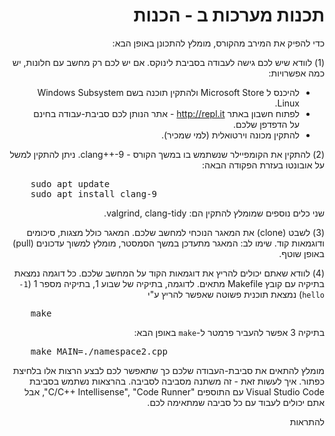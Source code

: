 <div dir="rtl">

# תכנות מערכות ב - הכנות

כדי להפיק את המירב מהקורס, מומלץ להתכונן באופן הבא:

(1) לוודא שיש לכם גישה לעבודה בסביבת לינוקס. אם יש לכם רק מחשב עם חלונות, יש כמה אפשרויות:

* להיכנס ל Microsoft Store ולהתקין תוכנה בשם Windows Subsystem Linux.
* לפתוח חשבון באתר http://repl.it - אתר הנותן לכם סביבת-עבודה בחינם על הדפדפן שלכם.
* להתקין מכונה וירטואלית (למי שמכיר).

(2) להתקין את הקומפיילר שנשתמש בו במשך הקורס - clang++-9. ניתן להתקין למשל על אובונטו בעזרת הפקודה הבאה:

<pre dir="ltr">
    sudo apt update
    sudo apt install clang-9
</pre>

שני כלים נוספים שמומלץ להתקין הם: valgrind, clang-tidy.

(3) לשבט (clone) את המאגר הנוכחי למחשב שלכם. המאגר כולל מצגות, סיכומים ודוגמאות קוד. שימו לב: המאגר מתעדכן במשך הסמסטר, מומלץ למשוך עדכונים (pull) באופן שוטף.

(4) לוודא שאתם יכולים להריץ את דוגמאות הקוד על המחשב שלכם. כל דוגמה נמצאת בתיקיה עם קובץ Makefile מתאים. לדוגמה,
בתיקיה של שבוע 1, בתיקיה מספר 1 (`1-hello`)
 נמצאת תוכנית פשוטה שאפשר להריץ ע"י

<pre dir="ltr">
    make 
</pre>

בתיקיה 3 אפשר להעביר פרמטר ל-`make` באופן הבא:

<pre dir="ltr">
    make MAIN=./namespace2.cpp
</pre>

מומלץ להתאים את סביבת-העבודה שלכם כך שתאפשר לכם לבצע הרצות אלו בלחיצת כפתור. איך לעשות זאת - זה משתנה מסביבה לסביבה. 
בהרצאות נשתמש בסביבת
Visual Studio Code
עם התוספים "C/C++ Intellisense", "Code Runner",
אבל אתם יכולים לעבוד עם כל סביבה שמתאימה לכם.

להתראות
</div>